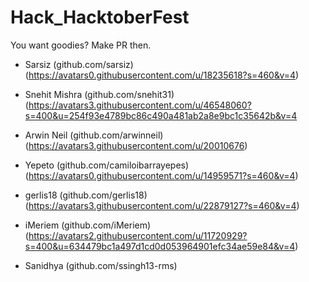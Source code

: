 # Hack_HacktoberFest
You want goodies? Make PR then.

* Sarsiz (github.com/sarsiz)  (https://avatars0.githubusercontent.com/u/18235618?s=460&v=4)

* Snehit Mishra (github.com/snehit31)  (https://avatars3.githubusercontent.com/u/46548060?s=400&u=254f93e4789bc86c490a481ab2a8e9bc1c35642b&v=4

* Arwin Neil (github.com/arwinneil)  (https://avatars3.githubusercontent.com/u/20010676)

* Yepeto (github.com/camiloibarrayepes)  (https://avatars0.githubusercontent.com/u/14959571?s=460&v=4)

* gerlis18 (github.com/gerlis18) (https://avatars3.githubusercontent.com/u/22879127?s=460&v=4)

* iMeriem (github.com/iMeriem) (https://avatars2.githubusercontent.com/u/11720929?s=400&u=634479bc1a497d1cd0d053964901efc34ae59e84&v=4)

* Sanidhya (github.com/ssingh13-rms) 
